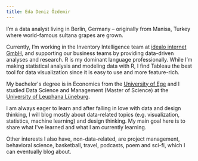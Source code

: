 ```yaml
---
title: Eda Deniz Özdemir
---
```


I’m a data analyst living in Berlin, Germany – originally from Manisa, Turkey where world-famous sultana grapes are grown.

Currently, I’m working in the Inventory Intelligence team at [idealo internet GmbH](https://www.idealo.de/), and supporting our business teams by providing data-driven analyses and research. R is my dominant language professionally. While I’m making statistical analysis and modeling data with R, I find Tableau the best tool for data visualization since it is easy to use and more feature-rich.

My bachelor's degree is in Economics from the [University of Ege](https://ege.edu.tr/) and I studied Data Science and Management (Master of Science) at the [University of Leuphana Lüneburg](https://www.leuphana.de/).

I am always eager to learn and after falling in love with data and design thinking, I will blog mostly about data-related topics (e.g. visualization, statistics, machine learning) and design thinking. My main goal here is to share what I've learned and what I am currently learning.

Other interests I also have, non-data-related, are project management, behavioral science, basketball, travel, podcasts, poem and sci-fi, which I can eventually blog about.
